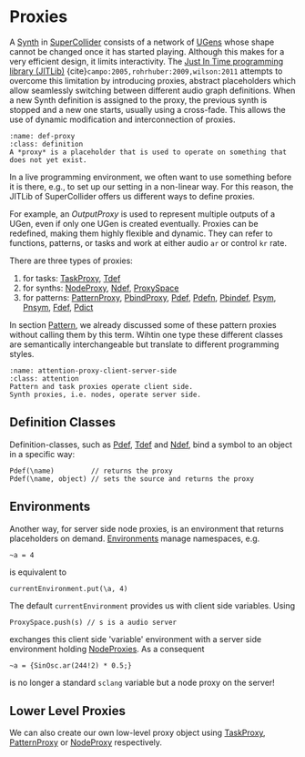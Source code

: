 # Proxies

A [Synth](sec-synths) in [SuperCollider](https://supercollider.github.io/) consists of a network of [UGens](sec-ugens) whose shape cannot be changed once it has started playing. 
Although this makes for a very efficient design, it limits interactivity.
The [Just In Time programming library (JITLib)](https://doc.sccode.org/Overviews/JITLib.html) {cite}`campo:2005,rohrhuber:2009,wilson:2011` attempts to overcome this limitation by introducing proxies, abstract placeholders which allow seamlessly switching between different audio graph definitions. 
When a new Synth definition is assigned to the proxy, the previous synth is stopped and a new one starts, usually using a cross-fade.
This allows the use of dynamic modification and interconnection of proxies.

```{admonition} Proxy
:name: def-proxy
:class: definition
A *proxy* is a placeholder that is used to operate on something that does not yet exist.
```

In a live programming environment, we often want to use something before it is there, e.g., to set up our setting in a non-linear way.
For this reason, the JITLib of SuperCollider offers us different ways to define proxies.

For example, an *OutputProxy* is used to represent multiple outputs of a UGen, even if only one UGen is created eventually.
Proxies can be redefined, making them highly flexible and dynamic.
They can refer to functions, patterns, or tasks and work at either audio ``ar`` or control ``kr`` rate.

There are three types of proxies:

1. for tasks: [TaskProxy](https://doc.sccode.org/Classes/TaskProxy.html), [Tdef](https://doc.sccode.org/Classes/Tdef.html)
2. for synths: [NodeProxy](https://doc.sccode.org/Classes/NodeProxy.html), [Ndef](https://doc.sccode.org/Classes/Ndef.html), [ProxySpace](https://doc.sccode.org/Classes/ProxySpace.html)
3. for patterns:  [PatternProxy](https://doc.sccode.org/Classes/PatternProxy.html), [PbindProxy](https://doc.sccode.org/Classes/PbindProxy.html),  [Pdef](https://doc.sccode.org/Classes/Pdef.html), [Pdefn](https://doc.sccode.org/Classes/Pdefn.html), [Pbindef](https://doc.sccode.org/Classes/Pbindef.html), [Psym](https://doc.sccode.org/Classes/Psym.html), [Pnsym](https://doc.sccode.org/Classes/Pnsym.html), [Fdef](https://doc.sccode.org/Classes/Fdef.html), [Pdict](https://doc.sccode.org/Classes/Pdict.html)

In section [Pattern](sec-playing-pattern), we already discussed some of these pattern proxies without calling them by this term.
Wihtin one type these different classes are semantically interchangeable but translate to different programming styles.

```{admonition} Client and Server Side Proxies
:name: attention-proxy-client-server-side
:class: attention
Pattern and task proxies operate client side.
Synth proxies, i.e. nodes, operate server side.
```

## Definition Classes

Definition-classes, such as [Pdef](https://doc.sccode.org/Classes/Pdef.html), [Tdef](https://doc.sccode.org/Classes/Tdef.html) and [Ndef](https://doc.sccode.org/Classes/Ndef.html), bind a symbol to an object in a specific way:

```isc
Pdef(\name)         // returns the proxy
Pdef(\name, object) // sets the source and returns the proxy
```

## Environments

Another way, for server side node proxies, is an environment that returns placeholders on demand.
[Environments](https://doc.sccode.org/Classes/Environment.html) manage namespaces, e.g. 

```isc
~a = 4
```

is equivalent to

```isc
currentEnvironment.put(\a, 4)
```

The default ``currentEnvironment`` provides us with client side variables.
Using 

```isc
ProxySpace.push(s) // s is a audio server
```

exchanges this client side 'variable' environment with a server side environment holding [NodeProxies](https://doc.sccode.org/Classes/NodeProxy.html).
As a consequent 

```isc
~a = {SinOsc.ar(244!2) * 0.5;}
```

is no longer a standard ``sclang`` variable but a node proxy on the server!

## Lower Level Proxies

We can also create our own low-level proxy object using [TaskProxy](https://doc.sccode.org/Classes/TaskProxy.html), [PatternProxy](https://doc.sccode.org/Classes/PatternProxy.html) or [NodeProxy](https://doc.sccode.org/Classes/NodeProxy.html) respectively.
